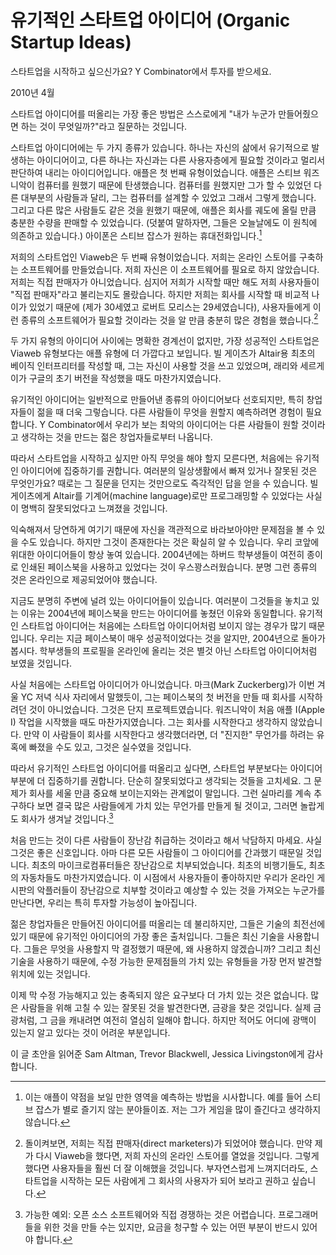 # 유기적인 스타트업 아이디어 (Organic Startup Ideas)

스타트업을 시작하고 싶으신가요? Y Combinator에서 투자를 받으세요.

2010년 4월

스타트업 아이디어를 떠올리는 가장 좋은 방법은 스스로에게 "내가 누군가 만들어줬으면 하는 것이 무엇일까?"라고 질문하는 것입니다.

스타트업 아이디어에는 두 가지 종류가 있습니다. 하나는 자신의 삶에서 유기적으로 발생하는 아이디어이고, 다른 하나는 자신과는 다른 사용자층에게 필요할 것이라고 멀리서 판단하여 내리는 아이디어입니다. 애플은 첫 번째 유형이었습니다. 애플은 스티브 워즈니악이 컴퓨터를 원했기 때문에 탄생했습니다. 컴퓨터를 원했지만 그가 할 수 있었던 다른 대부분의 사람들과 달리, 그는 컴퓨터를 설계할 수 있었고 그래서 그렇게 했습니다. 그리고 다른 많은 사람들도 같은 것을 원했기 때문에, 애플은 회사를 궤도에 올릴 만큼 충분한 수량을 판매할 수 있었습니다. (덧붙여 말하자면, 그들은 오늘날에도 이 원칙에 의존하고 있습니다.) 아이폰은 스티브 잡스가 원하는 휴대전화입니다.[^1]

저희의 스타트업인 Viaweb은 두 번째 유형이었습니다. 저희는 온라인 스토어를 구축하는 소프트웨어를 만들었습니다. 저희 자신은 이 소프트웨어를 필요로 하지 않았습니다. 저희는 직접 판매자가 아니었습니다. 심지어 저희가 시작할 때만 해도 저희 사용자들이 "직접 판매자"라고 불리는지도 몰랐습니다. 하지만 저희는 회사를 시작할 때 비교적 나이가 있었기 때문에 (제가 30세였고 로버트 모리스는 29세였습니다), 사용자들에게 이런 종류의 소프트웨어가 필요할 것이라는 것을 알 만큼 충분히 많은 경험을 했습니다.[^2]

두 가지 유형의 아이디어 사이에는 명확한 경계선이 없지만, 가장 성공적인 스타트업은 Viaweb 유형보다는 애플 유형에 더 가깝다고 보입니다. 빌 게이츠가 Altair용 최초의 베이직 인터프리터를 작성할 때, 그는 자신이 사용할 것을 쓰고 있었으며, 래리와 세르게이가 구글의 초기 버전을 작성했을 때도 마찬가지였습니다.

유기적인 아이디어는 일반적으로 만들어낸 종류의 아이디어보다 선호되지만, 특히 창업자들이 젊을 때 더욱 그렇습니다. 다른 사람들이 무엇을 원할지 예측하려면 경험이 필요합니다. Y Combinator에서 우리가 보는 최악의 아이디어는 다른 사람들이 원할 것이라고 생각하는 것을 만드는 젊은 창업자들로부터 나옵니다.

따라서 스타트업을 시작하고 싶지만 아직 무엇을 해야 할지 모른다면, 처음에는 유기적인 아이디어에 집중하기를 권합니다. 여러분의 일상생활에서 빠져 있거나 잘못된 것은 무엇인가요? 때로는 그 질문을 던지는 것만으로도 즉각적인 답을 얻을 수 있습니다. 빌 게이츠에게 Altair를 기계어(machine language)로만 프로그래밍할 수 있었다는 사실이 명백히 잘못되었다고 느껴졌을 것입니다.

익숙해져서 당연하게 여기기 때문에 자신을 객관적으로 바라보아야만 문제점을 볼 수 있을 수도 있습니다. 하지만 그것이 존재한다는 것은 확실히 알 수 있습니다. 우리 코앞에 위대한 아이디어들이 항상 놓여 있습니다. 2004년에는 하버드 학부생들이 여전히 종이로 인쇄된 페이스북을 사용하고 있었다는 것이 우스꽝스러웠습니다. 분명 그런 종류의 것은 온라인으로 제공되었어야 했습니다.

지금도 분명히 주변에 널려 있는 아이디어들이 있습니다. 여러분이 그것들을 놓치고 있는 이유는 2004년에 페이스북을 만드는 아이디어를 놓쳤던 이유와 동일합니다. 유기적인 스타트업 아이디어는 처음에는 스타트업 아이디어처럼 보이지 않는 경우가 많기 때문입니다. 우리는 지금 페이스북이 매우 성공적이었다는 것을 알지만, 2004년으로 돌아가 봅시다. 학부생들의 프로필을 온라인에 올리는 것은 별것 아닌 스타트업 아이디어처럼 보였을 것입니다.

사실 처음에는 스타트업 아이디어가 아니었습니다. 마크(Mark Zuckerberg)가 이번 겨울 YC 저녁 식사 자리에서 말했듯이, 그는 페이스북의 첫 버전을 만들 때 회사를 시작하려던 것이 아니었습니다. 그것은 단지 프로젝트였습니다. 워즈니악이 처음 애플 I(Apple I) 작업을 시작했을 때도 마찬가지였습니다. 그는 회사를 시작한다고 생각하지 않았습니다. 만약 이 사람들이 회사를 시작한다고 생각했더라면, 더 "진지한" 무언가를 하려는 유혹에 빠졌을 수도 있고, 그것은 실수였을 것입니다.

따라서 유기적인 스타트업 아이디어를 떠올리고 싶다면, 스타트업 부분보다는 아이디어 부분에 더 집중하기를 권합니다. 단순히 잘못되었다고 생각되는 것들을 고치세요. 그 문제가 회사를 세울 만큼 중요해 보이는지와는 관계없이 말입니다. 그런 실마리를 계속 추구하다 보면 결국 많은 사람들에게 가치 있는 무언가를 만들게 될 것이고, 그러면 놀랍게도 회사가 생겨날 것입니다.[^3]

처음 만드는 것이 다른 사람들이 장난감 취급하는 것이라고 해서 낙담하지 마세요. 사실 그것은 좋은 신호입니다. 아마 다른 모든 사람들이 그 아이디어를 간과했기 때문일 것입니다. 최초의 마이크로컴퓨터들은 장난감으로 치부되었습니다. 최초의 비행기들도, 최초의 자동차들도 마찬가지였습니다. 이 시점에서 사용자들이 좋아하지만 우리가 온라인 게시판의 악플러들이 장난감으로 치부할 것이라고 예상할 수 있는 것을 가져오는 누군가를 만난다면, 우리는 특히 투자할 가능성이 높아집니다.

젊은 창업자들은 만들어진 아이디어를 떠올리는 데 불리하지만, 그들은 기술의 최전선에 있기 때문에 유기적인 아이디어의 가장 좋은 출처입니다. 그들은 최신 기술을 사용합니다. 그들은 무엇을 사용할지 막 결정했기 때문에, 왜 사용하지 않겠습니까? 그리고 최신 기술을 사용하기 때문에, 수정 가능한 문제점들의 가치 있는 유형들을 가장 먼저 발견할 위치에 있는 것입니다.

이제 막 수정 가능해지고 있는 충족되지 않은 요구보다 더 가치 있는 것은 없습니다. 많은 사람들을 위해 고칠 수 있는 잘못된 것을 발견한다면, 금광을 찾은 것입니다. 실제 금광처럼, 그 금을 캐내려면 여전히 열심히 일해야 합니다. 하지만 적어도 어디에 광맥이 있는지 알고 있다는 것이 어려운 부분입니다.

이 글 초안을 읽어준 Sam Altman, Trevor Blackwell, Jessica Livingston에게 감사합니다.

[^1]: 이는 애플이 약점을 보일 만한 영역을 예측하는 방법을 시사합니다. 예를 들어 스티브 잡스가 별로 즐기지 않는 분야들이죠. 저는 그가 게임을 많이 즐긴다고 생각하지 않습니다.
[^2]: 돌이켜보면, 저희는 직접 판매자(direct marketers)가 되었어야 했습니다. 만약 제가 다시 Viaweb을 했다면, 저희 자신의 온라인 스토어를 열었을 것입니다. 그렇게 했다면 사용자들을 훨씬 더 잘 이해했을 것입니다. 부자연스럽게 느껴지더라도, 스타트업을 시작하는 모든 사람에게 그 회사의 사용자가 되어 보라고 권하고 싶습니다.
[^3]: 가능한 예외: 오픈 소스 소프트웨어와 직접 경쟁하는 것은 어렵습니다. 프로그래머들을 위한 것을 만들 수는 있지만, 요금을 청구할 수 있는 어떤 부분이 반드시 있어야 합니다.